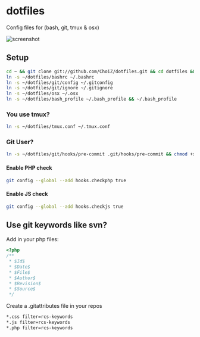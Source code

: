 # dotfiles

Config files for (bash, git, tmux & osx)

![screenshot](https://raw.github.com/ChoiZ/dotfiles/gh-pages/screenshot.png)

## Setup

```bash
cd ~ && git clone git://github.com/ChoiZ/dotfiles.git && cd dotfiles && git submodule init && git submodule update
ln -s ~/dotfiles/bashrc ~/.bashrc
ln -s ~/dotfiles/git/config ~/.gitconfig
ln -s ~/dotfiles/git/ignore ~/.gitignore
ln -s ~/dotfiles/osx ~/.osx
ln -s ~/dotfiles/bash_profile ~/.bash_profile && ~/.bash_profile
```

### You use tmux?
```bash
ln -s ~/dotfiles/tmux.conf ~/.tmux.conf
```

### Git User?
```bash
ln -s ~/dotfiles/git/hooks/pre-commit .git/hooks/pre-commit && chmod +x .git/hooks/pre-commit
```

#### Enable PHP check
```bash
git config --global --add hooks.checkphp true
```

#### Enable JS check
```bash
git config --global --add hooks.checkjs true
```

## Use git keywords like svn?

Add in your php files:

```php
<?php
/**
 * $Id$
 * $Date$
 * $File$
 * $Author$
 * $Revision$
 * $Source$
 */
```

Create a .gitattributes file in your repos

```bash
*.css filter=rcs-keywords
*.js filter=rcs-keywords
*.php filter=rcs-keywords
```
